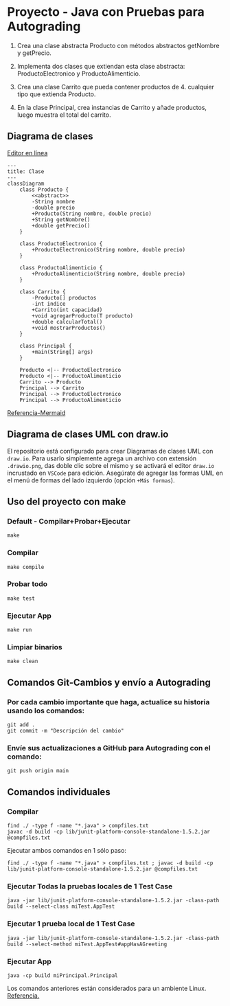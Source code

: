 # Proyecto - Java con Pruebas para Autograding

1. Crea una clase abstracta Producto con métodos abstractos getNombre y getPrecio.

2. Implementa dos clases que extiendan esta clase abstracta: ProductoElectronico y ProductoAlimenticio.

3. Crea una clase Carrito que pueda contener productos de 4. cualquier tipo que extienda Producto.

5. En la clase Principal, crea instancias de Carrito y añade productos, luego muestra el total del carrito.

## Diagrama de clases
[Editor en línea](https://mermaid.live/)
```mermaid
---
title: Clase
---
classDiagram
    class Producto {
        <<abstract>>
        -String nombre
        -double precio
        +Producto(String nombre, double precio)
        +String getNombre()
        +double getPrecio()
    }

    class ProductoElectronico {
        +ProductoElectronico(String nombre, double precio)
    }

    class ProductoAlimenticio {
        +ProductoAlimenticio(String nombre, double precio)
    }

    class Carrito {
        -Producto[] productos
        -int indice
        +Carrito(int capacidad)
        +void agregarProducto(T producto)
        +double calcularTotal()
        +void mostrarProductos()
    }

    class Principal {
        +main(String[] args)
    }

    Producto <|-- ProductoElectronico
    Producto <|-- ProductoAlimenticio
    Carrito --> Producto
    Principal --> Carrito
    Principal --> ProductoElectronico
    Principal --> ProductoAlimenticio
```
[Referencia-Mermaid](https://mermaid.js.org/syntax/classDiagram.html)

## Diagrama de clases UML con draw.io
El repositorio está configurado para crear Diagramas de clases UML con ```draw.io```. Para usarlo simplemente agrega un archivo con extensión ```.drawio.png```, das doble clic sobre el mismo y se activará el editor ```draw.io``` incrustado en ```VSCode``` para edición. Asegúrate de agregar las formas UML en el menú de formas del lado izquierdo (opción ```+Más formas```).

## Uso del proyecto con make

### Default - Compilar+Probar+Ejecutar
```
make
```
### Compilar
```
make compile
```
### Probar todo
```
make test
```
### Ejecutar App
```
make run
```
### Limpiar binarios
```
make clean
```
## Comandos Git-Cambios y envío a Autograding

### Por cada cambio importante que haga, actualice su historia usando los comandos:
```
git add .
git commit -m "Descripción del cambio"
```
### Envíe sus actualizaciones a GitHub para Autograding con el comando:
```
git push origin main
```
## Comandos individuales
### Compilar

```
find ./ -type f -name "*.java" > compfiles.txt
javac -d build -cp lib/junit-platform-console-standalone-1.5.2.jar @compfiles.txt
```
Ejecutar ambos comandos en 1 sólo paso:

```
find ./ -type f -name "*.java" > compfiles.txt ; javac -d build -cp lib/junit-platform-console-standalone-1.5.2.jar @compfiles.txt
```


### Ejecutar Todas la pruebas locales de 1 Test Case

```
java -jar lib/junit-platform-console-standalone-1.5.2.jar -class-path build --select-class miTest.AppTest
```
### Ejecutar 1 prueba local de 1 Test Case

```
java -jar lib/junit-platform-console-standalone-1.5.2.jar -class-path build --select-method miTest.AppTest#appHasAGreeting
```
### Ejecutar App
```
java -cp build miPrincipal.Principal
```
Los comandos anteriores están considerados para un ambiente Linux. [Referencia.](https://www.baeldung.com/junit-run-from-command-line)
